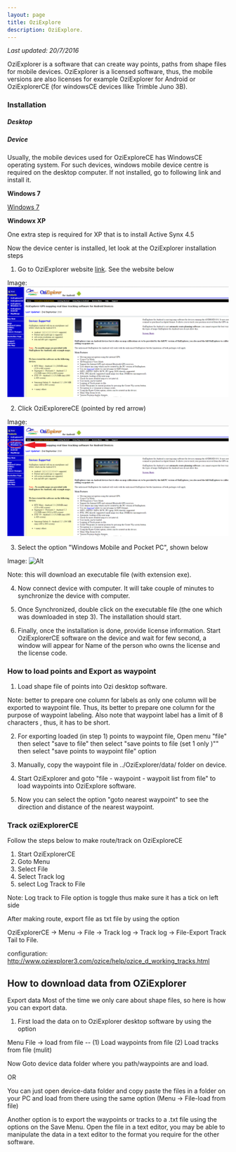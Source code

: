 ```yaml
---
layout: page
title: OziExplore
description: OziExplore.
---
```


*Last updated: 20/7/2016*

OziExplorer is a software that can create way points, paths from shape files for mobile devices. OziExplorer is a licensed software, thus, the mobile versions are also licenses for example OziExplorer for Android or OziExplorerCE (for windowsCE devices llike Trimble Juno 3B).

### Installation
##### Desktop

##### Device
Usually, the mobile devices used for OziExploreCE has WindowsCE operating system. For such devices, windows mobile device centre is required on the desktop computer. If not installed, go to following link and install it.

__Windows 7__

[Windows 7](http://www.microsoft.com/windowsmobile/en-us/downloads/microsoft/device-center-download.mspx)

__Windowx XP__

One extra step is required for XP that is to install Active Synx 4.5

Now the device center is installed, let look at the OziExplorer installation steps

1. Go to OziExplorer website [link](http://www.oziexplorer.com/). See the website below

Image: ![Alt](website.png)


2. Click OziExplorereCE (pointed by red arrow)


Image: ![Alt](ce_downloads.png)


3. Select the option "Windows Mobile and Pocket PC", shown below

Image: ![Alt](ce_downloads3.png)


Note: this will download an executable file (with extension exe).

4. Now connect device with computer. It will take couple of minutes to synchronize the device with computer.

5. Once Synchronized, double click on the executable file (the one which was downloaded in step 3). The installation should start.

5. Finally, once the installation is done, provide license information. Start OziExplorerCE software on the device and wait for few second, a window will appear for Name of the person who owns the license and the license code.

### How to load points and Export as waypoint

1. Load shape file of points into Ozi desktop software.

Note: better to prepare one column for labels as only one column will be exported to waypoint file. Thus, its better to prepare one column for the purpose of waypoint labeling. Also note that waypoint label has a limit of 8 characters , thus, it has to be short.

2. For exporting loaded (in step 1) points to waypoint file, Open menu "file" then select "save to file" then select "save points to file (set 1 only )"" then select  "save points to waypoint file"  option

3. Manually, copy the waypoint file in ../OziExplorer/data/ folder on device.

4. Start OziExplorer and goto "file - waypoint - waypoit list from file" to load waypoints into OziExplore software.

5. Now you can select the option "goto nearest waypoint" to see the direction and distance of the nearest waypoint.


### Track oziExplorerCE
Follow the steps below to make route/track on OziExploreCE

1. Start OziExplorerCE
2. Goto Menu
3. Select File
4. Select Track log
4. select Log Track to File

Note: Log track to File option is toggle thus make sure it has a tick on left side

After making route, export file as txt file by using the option

OziExplorerCE -> Menu -> File -> Track log -> Track log -> File-Export Track Tail to File.


configuration:
http://www.oziexplorer3.com/ozice/help/ozice_d_working_tracks.html


## How to download data from OZiExplorer

Export data
Most of the time we only care about shape files, so here is how you can export data.

1) First load the data on to OziExplorer desktop software by using the option

Menu File -> load from file -- (1) Load waypoints from file (2) Load tracks from file (mulit)

Now Goto device data folder where you path/waypoints are and load.

OR

You can just open device-data folder and copy paste the files in a folder on your PC and load from there using the same option (Menu -> File-load from file)  

Another option is to export the waypoints or tracks to a .txt file using the options on the Save Menu. Open the file in a text editor, you may be able to manipulate the data in a text editor to the format you require for the other software.
